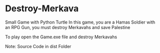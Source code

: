 # Destroy-Merkava
Small Game with Python Turtle 
In this game, you are a Hamas Soldier with an RPG Gun, you must destroy Merkavahs and save Palestine

To play open the Game.exe file and destroy Merkavahs

Note: Source Code in dist Folder
